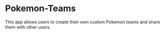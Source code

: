 # Pokemon-Teams

This app allows users to create their own custom Pokemon teams and share them with other users.
